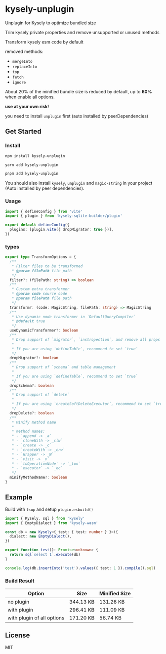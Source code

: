 # kysely-unplugin

Unplugin for Kysely to optimize bundled size

Trim kysely private properties and remove unsupported or unused methods

Transform kysely esm code by default

removed methods:
- `mergeInto`
- `replaceInto`
- `top`
- `fetch`
- `ignore`

About 20% of the minified bundle size is reduced by default, up to **60%** when enable all options.

**use at your own risk!**

you need to install `unplugin` first (auto installed by peerDependencies)

## Get Started

### Install

```sh
npm install kysely-unplugin
```
```sh
yarn add kysely-unplugin
```
```sh
pnpm add kysely-unplugin
```

You should also install `kysely`, `unplugin` and `magic-string` in your project (Auto installed by peer dependencies).

### Usage

```ts
import { defineConfig } from 'vite'
import { plugin } from 'kysely-sqlite-builder/plugin'

export default defineConfig({
  plugins: [plugin.vite({ dropMigrator: true })],
})
```

### types

```ts
export type TransformOptions = {
  /**
   * Filter files to be transformed
   * @param filePath file path
   */
  filter?: (filePath: string) => boolean
  /**
   * Custom extra transformer
   * @param code source code
   * @param filePath file path
   */
  transform?: (code: MagicString, filePath: string) => MagicString
  /**
   * Use dynamic node transformer in `DefaultQueryCompiler`
   * @default true
   */
  useDynamicTransformer?: boolean
  /**
   * Drop support of `migrator`, `instropection`, and remove all props in `adapter` except `supportsReturning: true`
   *
   * If you are using `defineTable`, recommend to set `true`
   */
  dropMigrator?: boolean
  /**
   * Drop support of `schema` and table management
   *
   * If you are using `defineTable`, recommend to set `true`
   */
  dropSchema?: boolean
  /**
   * Drop support of `delete`
   *
   * If you are using `createSoftDeleteExecutor`, recommend to set `true`
   */
  dropDelete?: boolean
  /**
   * Minify method name
   *
   * method names:
   * - `append -> _a`
   * - `cloneWith -> _clw`
   * - `create -> _c`
   * - `createWith -> _crw`
   * - `Wrapper -> _W`
   * - `visit -> _v`
   * - `toOperationNode` -> `_ton`
   * - `executor` -> `_ec`
   */
  minifyMethodName?: boolean
}
```

## Example

Build with `tsup` and setup `plugin.esbuild()`

```ts
import { Kysely, sql } from 'kysely'
import { EmptyDialect } from 'kysely-wasm'

const db = new Kysely<{ test: { test: number } }>({
  dialect: new EmptyDialect(),
})

export function test(): Promise<unknown> {
  return sql`select 1`.execute(db)
}

console.log(db.insertInto('test').values({ test: 1 }).compile().sql)
```

### Build Result

| Option                     | Size      | Minified Size |
| -------------------------- | --------- | ------------- |
| no plugin                  | 344.13 KB | 131.26 KB     |
| with plugin                | 296.41 KB | 111.09 KB     |
| with plugin of all options | 171.20 KB | 56.74 KB      |

## License

MIT
